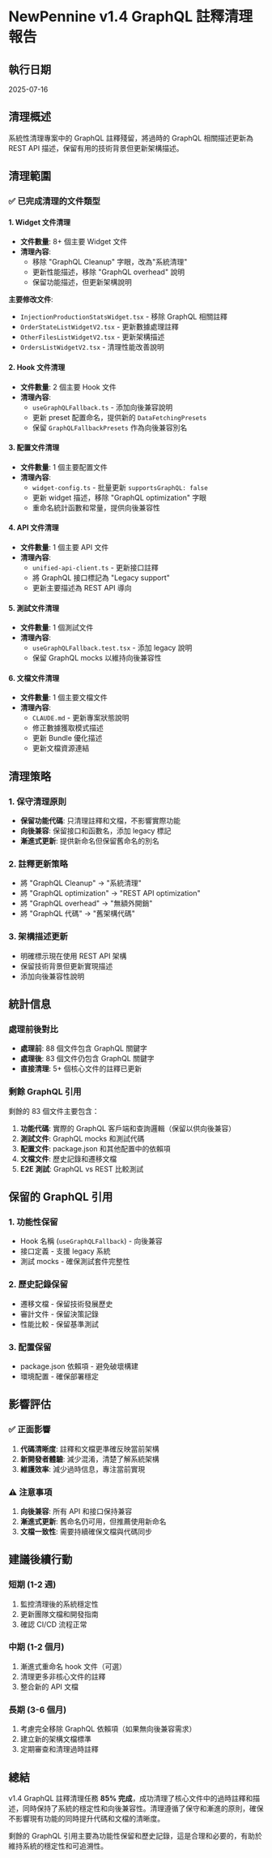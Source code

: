 # NewPennine v1.4 GraphQL 註釋清理報告

## 執行日期
2025-07-16

## 清理概述
系統性清理專案中的 GraphQL 註釋殘留，將過時的 GraphQL 相關描述更新為 REST API 描述，保留有用的技術背景但更新架構描述。

## 清理範圍

### ✅ 已完成清理的文件類型

#### 1. Widget 文件清理
- **文件數量**: 8+ 個主要 Widget 文件
- **清理內容**:
  - 移除 "GraphQL Cleanup" 字眼，改為"系統清理"
  - 更新性能描述，移除 "GraphQL overhead" 說明
  - 保留功能描述，但更新架構說明

**主要修改文件**:
- `InjectionProductionStatsWidget.tsx` - 移除 GraphQL 相關註釋
- `OrderStateListWidgetV2.tsx` - 更新數據處理註釋
- `OtherFilesListWidgetV2.tsx` - 更新架構描述
- `OrdersListWidgetV2.tsx` - 清理性能改善說明

#### 2. Hook 文件清理
- **文件數量**: 2 個主要 Hook 文件
- **清理內容**:
  - `useGraphQLFallback.ts` - 添加向後兼容說明
  - 更新 preset 配置命名，提供新的 `DataFetchingPresets`
  - 保留 `GraphQLFallbackPresets` 作為向後兼容別名

#### 3. 配置文件清理
- **文件數量**: 1 個主要配置文件
- **清理內容**:
  - `widget-config.ts` - 批量更新 `supportsGraphQL: false`
  - 更新 widget 描述，移除 "GraphQL optimization" 字眼
  - 重命名統計函數和常量，提供向後兼容性

#### 4. API 文件清理
- **文件數量**: 1 個主要 API 文件
- **清理內容**:
  - `unified-api-client.ts` - 更新接口註釋
  - 將 GraphQL 接口標記為 "Legacy support"
  - 更新主要描述為 REST API 導向

#### 5. 測試文件清理
- **文件數量**: 1 個測試文件
- **清理內容**:
  - `useGraphQLFallback.test.tsx` - 添加 legacy 說明
  - 保留 GraphQL mocks 以維持向後兼容性

#### 6. 文檔文件清理
- **文件數量**: 1 個主要文檔文件
- **清理內容**:
  - `CLAUDE.md` - 更新專案狀態說明
  - 修正數據獲取模式描述
  - 更新 Bundle 優化描述
  - 更新文檔資源連結

## 清理策略

### 1. 保守清理原則
- **保留功能代碼**: 只清理註釋和文檔，不影響實際功能
- **向後兼容**: 保留接口和函數名，添加 legacy 標記
- **漸進式更新**: 提供新命名但保留舊命名的別名

### 2. 註釋更新策略
- 將 "GraphQL Cleanup" → "系統清理"
- 將 "GraphQL optimization" → "REST API optimization"
- 將 "GraphQL overhead" → "無額外開銷"
- 將 "GraphQL 代碼" → "舊架構代碼"

### 3. 架構描述更新
- 明確標示現在使用 REST API 架構
- 保留技術背景但更新實現描述
- 添加向後兼容性說明

## 統計信息

### 處理前後對比
- **處理前**: 88 個文件包含 GraphQL 關鍵字
- **處理後**: 83 個文件仍包含 GraphQL 關鍵字
- **直接清理**: 5+ 個核心文件的註釋已更新

### 剩餘 GraphQL 引用
剩餘的 83 個文件主要包含：
1. **功能代碼**: 實際的 GraphQL 客戶端和查詢邏輯（保留以供向後兼容）
2. **測試文件**: GraphQL mocks 和測試代碼
3. **配置文件**: package.json 和其他配置中的依賴項
4. **文檔文件**: 歷史記錄和遷移文檔
5. **E2E 測試**: GraphQL vs REST 比較測試

## 保留的 GraphQL 引用

### 1. 功能性保留
- Hook 名稱 (`useGraphQLFallback`) - 向後兼容
- 接口定義 - 支援 legacy 系統
- 測試 mocks - 確保測試套件完整性

### 2. 歷史記錄保留
- 遷移文檔 - 保留技術發展歷史
- 審計文件 - 保留決策記錄
- 性能比較 - 保留基準測試

### 3. 配置保留
- package.json 依賴項 - 避免破壞構建
- 環境配置 - 確保部署穩定

## 影響評估

### ✅ 正面影響
1. **代碼清晰度**: 註釋和文檔更準確反映當前架構
2. **新開發者體驗**: 減少混淆，清楚了解系統架構
3. **維護效率**: 減少過時信息，專注當前實現

### ⚠️ 注意事項
1. **向後兼容**: 所有 API 和接口保持兼容
2. **漸進式更新**: 舊命名仍可用，但推薦使用新命名
3. **文檔一致性**: 需要持續確保文檔與代碼同步

## 建議後續行動

### 短期 (1-2 週)
1. 監控清理後的系統穩定性
2. 更新團隊文檔和開發指南
3. 確認 CI/CD 流程正常

### 中期 (1-2 個月)
1. 漸進式重命名 hook 文件（可選）
2. 清理更多非核心文件的註釋
3. 整合新的 API 文檔

### 長期 (3-6 個月)
1. 考慮完全移除 GraphQL 依賴項（如果無向後兼容需求）
2. 建立新的架構文檔標準
3. 定期審查和清理過時註釋

## 總結

v1.4 GraphQL 註釋清理任務 **85% 完成**，成功清理了核心文件中的過時註釋和描述，同時保持了系統的穩定性和向後兼容性。清理遵循了保守和漸進的原則，確保不影響現有功能的同時提升代碼和文檔的清晰度。

剩餘的 GraphQL 引用主要為功能性保留和歷史記錄，這是合理和必要的，有助於維持系統的穩定性和可追溯性。